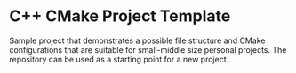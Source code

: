 # C++ CMake Project Template

Sample project that demonstrates a possible file structure and CMake configurations that are suitable for small-middle size personal projects. The repository can be used as a starting point for a new project.